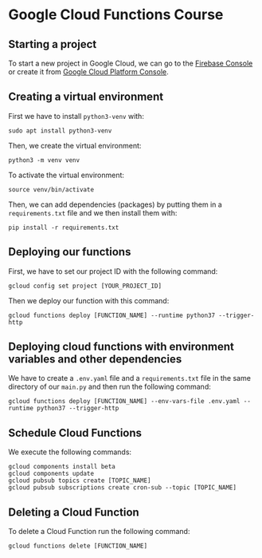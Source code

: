 # Google Cloud Functions Course
## Starting a project
To start a new project in Google Cloud, we can go to the
[Firebase Console](https://console.firebase.google.com) or
create it from [Google Cloud Platform Console](https://console.cloud.google.com).
## Creating a virtual environment
First we have to install `python3-venv` with:
```
sudo apt install python3-venv
```
Then, we create the virtual environment:
```
python3 -m venv venv
```
To activate the virtual environment:
```
source venv/bin/activate
```
Then, we can add dependencies (packages) by putting them
in a `requirements.txt` file and we then install them with:
```
pip install -r requirements.txt
```
## Deploying our functions
First, we have to set our project ID with the following 
command:
```
gcloud config set project [YOUR_PROJECT_ID]
```
Then we deploy our function with this command:
```
gcloud functions deploy [FUNCTION_NAME] --runtime python37 --trigger-http
```
## Deploying cloud functions with environment variables and other dependencies
We have to create a `.env.yaml` file and a `requirements.txt` file
in the same directory of our `main.py` and then run
the following command:
```
gcloud functions deploy [FUNCTION_NAME] --env-vars-file .env.yaml --runtime python37 --trigger-http
```
## Schedule Cloud Functions
We execute the following commands:
```
gcloud components install beta
gcloud components update
gcloud pubsub topics create [TOPIC_NAME]
gcloud pubsub subscriptions create cron-sub --topic [TOPIC_NAME]
```
## Deleting a Cloud Function
To delete a Cloud Function run the following command:
```
gcloud functions delete [FUNCTION_NAME]
```